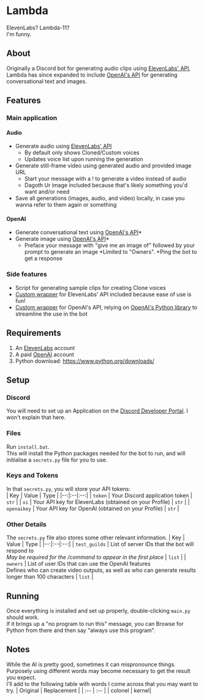 # Lambda
ElevenLabs? Lambda-11?  
I'm funny.

## About
Originally a Discord bot for generating audio clips using [ElevenLabs' API](https://api.elevenlabs.io/docs#/), Lambda has since expanded to include [OpenAI's API](https://platform.openai.com/docs) for generating conversational text and images.

## Features
### Main application
#### Audio
- Generate audio using [ElevenLabs' API](https://api.elevenlabs.io/docs#/)
  - By default only shows Cloned/Custom voices
  - Updates voice list upon running the generation
- Generate still-frame video using generated audio and provided image URL
  - Start your message with a ! to generate a video instead of audio
  - Dagoth Ur image included because that's likely something you'd want and/or need
- Save all generations (images, audio, and video) locally, in case you wanna refer to them again or something
#### OpenAI
- Generate conversational text using [OpenAI's API](https://platform.openai.com/docs/guides/chat)*
- Generate image using [OpenAI's API](https://platform.openai.com/docs/api-reference/images/create)*  
    - Preface your message with "give me an image of" followed by your prompt to generate an image
*Limited to "Owners". 
*Ping the bot to get a response
    
  
### Side features
- Script for generating sample clips for creating Clone voices
- [Custom wrapper](https://github.com/Jordy3D/LambdaBot/blob/main/BaneElevenLabs.py) for ElevenLabs' API included because ease of use is fun!
- [Custom wrapper]() for OpenAI's API, relying on [OpenAI's Python library](https://github.com/openai/openai-python) to streamline the use in the bot

## Requirements
1. An [ElevenLabs](https://beta.elevenlabs.io/) account  
1. A paid [OpenAI](https://platform.openai.com/) account
1. Python download: https://www.python.org/downloads/  

## Setup
### Discord
You will need to set up an Application on the [Discord Developer Portal](https://discord.com/developers/). I won't explain that here.  

### Files
Run `install.bat`.  
This will install the Python packages needed for the bot to run, and will initialise a `secrets.py` file for you to use.

### Keys and Tokens
In that `secrets.py`, you will store your API tokens:  
| Key | Value | Type |
|--:|:--|:--:|
| `token` | Your Discord application token | `str` |
| `xi` | Your API key for ElevenLabs (obtained on your Profile) | `str` |
| `openaikey` | Your API key for OpenAI (obtained on your Profile) | `str` |


### Other Details
The `secrets.py` file also stores some other relevant information.
| Key | Value | Type |
|--:|:--|:--:|
| `test_guilds` | List of server IDs that the bot will respond to<br>*May be required for the /command to appear in the first place* | `list` |
| `owners` | List of user IDs that can use the OpenAI features<br>Defines who can create video outputs, as well as who can generate results longer than 100 characters | `list` |

## Running
Once everything is installed and set up properly, double-clicking `main.py` should work.  
If it brings up a "no program to run this" message, you can Browse for Python from there and then say "always use this program".

## Notes
While the AI is pretty good, sometimes it can mispronounce things.  
Purposely using different words may become necessary to get the result you expect.  
I'll add to the following table with words I come across that you may want to try.
| Original | Replacement |
| :-- | :-- |
| colonel | kernel|
